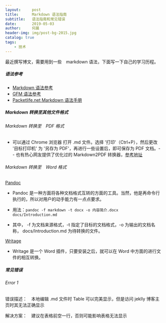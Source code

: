 ```yaml
---
layout:     post
title:      Markdown 语法指南
subtitle:   语法指南和常见错误
date:       2019-05-03
author:     何晨
header-img: img/post-bg-2015.jpg
catalog: true
tags:
    - 技术
---
```


最近撰写博文，需要用到一些　markdown 语法，下面写一下自己的学习历程。

##### 语法参考

- [Markdown 语法参考](https://github.com/younghz/Markdown)
- [GFM 语法参考](https://github.com/guodongxiaren/README)
- [Packetlife.net Markdown 语法手册](http://packetlife.net/media/library/16/Markdown.pdf)

##### Markdown 转换至其他文件格式
###### Markdown 转换至　PDF 格式

- 可以通过 Chrome 浏览器 打开 .md 文件。选择 '打印'（Ctrl+P），然后更改 '目标打印机' 为 '另存为 PDF'，再进行一些设置后，即可保存为 PDF 文档。- - 也有热心网友提供了优化过的 Markdown2PDF 转换器，[参考地址](http://www.mdtr2pdf.com/index.html)

###### Markdown 转换至　Word 格式

[Pandoc](http://www.pandoc.org/)

- Pandoc 是一种方面将各种文档格式互转的方面的工具。当然，他是再命令行执行的，所以对用户的动手能力有一点点要求。

- 用法：`pandoc -f markdown -t docx -o 内容简介.docx  docs/Introduction.md`

- 其中， -f 为文档来源格式，-t 指定了目标的文档格式，-o 为输出的文档名称， docs/Introduction.md 为待转换的文件。

[Writage](http://www.writage.com/)

- Writage 是一个 Word 插件，只要安装之后，就可以在 Word 中方面的进行文件的相互转换。

##### 常见错误
###### Error 1
错误描述：　本地编辑 .md 文件时 Table 可以完美显示，但是访问 jeklly 博客主页时其无法正确显示

解决方案：　建议在表格前空一行，否则可能影响表格无法显示

